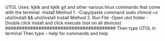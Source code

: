 UTOL
Uses: kjklk and kjklk git and other various linux commands that come with the terminal
-Install Method 1.
-Copy/paste command
sudo chmod +x utol/install && utol/install
Install Method 2.
Run File
-Open utol folder
-Double click install and click execute (not on all devices)
########################################
Then type UTOL in terminal
Then type --help for commands and help
